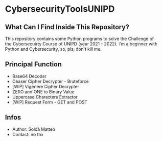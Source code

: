 # CybersecurityToolsUNIPD

## What Can I Find Inside This Repository?
This repository contains some Python programs to solve the Challenge of the Cybersecuirty Course of UNIPD (year 2021 - 2022).
I'm a beginner with Python and Cybersecurity, so, pls, don't kill me.

## Principal Function
* Base64 Decoder
* Ceaser Cipher Decrypter - Bruteforce
* [WIP] Vigenere Cipher Decrypter
* ZERO and ONE to Binary Value
* Uppercase Characters Extractor
* [WIP] Request Form - GET and POST 

## Infos
* Author: Soldà Matteo
* Contact: no thx
